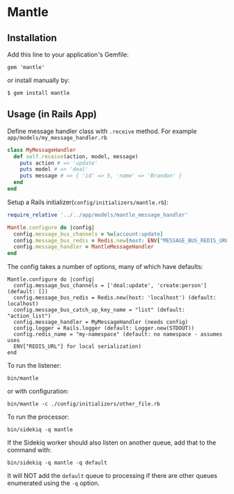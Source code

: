 # Mantle

## Installation

Add this line to your application's Gemfile:

    gem 'mantle'

or install manually by:

    $ gem install mantle


## Usage (in Rails App)


Define message handler class with `.receive` method. For example `app/models/my_message_handler.rb`

```Ruby
class MyMessageHandler
  def self.receive(action, model, message)
    puts action # => 'update'
    puts model # => 'deal'
    puts message # => { 'id' => 5, 'name' => 'Brandon' }
  end
end
```

Setup a Rails initializer(`config/initializers/mantle.rb`):


```Ruby
require_relative '../../app/models/mantle_message_handler'

Mantle.configure do |config|
  config.message_bus_channels = %w[account:update]
  config.message_bus_redis = Redis.new(host: ENV["MESSAGE_BUS_REDIS_URL"] || 'localhost')
  config.message_handler = MantleMessageHandler
end
```

The config takes a number of options, many of which have defaults:

```
Mantle.configure do |config|
  config.message_bus_channels = ['deal:update', 'create:person'] (default: [])
  config.message_bus_redis = Redis.new(host: 'localhost') (default: localhost)
  config.message_bus_catch_up_key_name = "list" (default: "action_list")
  config.message_handler = MyMessageHandler (needs config)
  config.logger = Rails.logger (default: Logger.new(STDOUT))
  config.redis_name = "my-namespace" (default: no namespace - assumes uses
  ENV["REDIS_URL"] for local serialization)
end
```

To run the listener:

```
bin/mantle
```

or with configuration:

```
bin/mantle -c ./config/initializers/other_file.rb
```

To run the processor:

```
bin/sidekiq -q mantle
```

If the Sidekiq worker should also listen on another queue, add that to the
command with:

```
bin/sidekiq -q mantle -q default
```

It will NOT add the `default` queue to processing if there are other queues
enumerated using the `-q` option.

